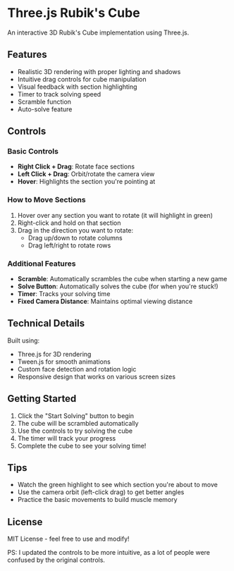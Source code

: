 # Three.js Rubik's Cube

An interactive 3D Rubik's Cube implementation using Three.js.

## Features

- Realistic 3D rendering with proper lighting and shadows
- Intuitive drag controls for cube manipulation
- Visual feedback with section highlighting
- Timer to track solving speed
- Scramble function
- Auto-solve feature

## Controls

### Basic Controls
- **Right Click + Drag**: Rotate face sections
- **Left Click + Drag**: Orbit/rotate the camera view
- **Hover**: Highlights the section you're pointing at

### How to Move Sections
1. Hover over any section you want to rotate (it will highlight in green)
2. Right-click and hold on that section
3. Drag in the direction you want to rotate:
   - Drag up/down to rotate columns
   - Drag left/right to rotate rows

### Additional Features
- **Scramble**: Automatically scrambles the cube when starting a new game
- **Solve Button**: Automatically solves the cube (for when you're stuck!)
- **Timer**: Tracks your solving time
- **Fixed Camera Distance**: Maintains optimal viewing distance

## Technical Details

Built using:
- Three.js for 3D rendering
- Tween.js for smooth animations
- Custom face detection and rotation logic
- Responsive design that works on various screen sizes

## Getting Started

1. Click the "Start Solving" button to begin
2. The cube will be scrambled automatically
3. Use the controls to try solving the cube
4. The timer will track your progress
5. Complete the cube to see your solving time!

## Tips

- Watch the green highlight to see which section you're about to move
- Use the camera orbit (left-click drag) to get better angles
- Practice the basic movements to build muscle memory

## License
MIT License - feel free to use and modify! 

PS: I updated the controls to be more intuitive, as a lot of people were confused by the original controls.